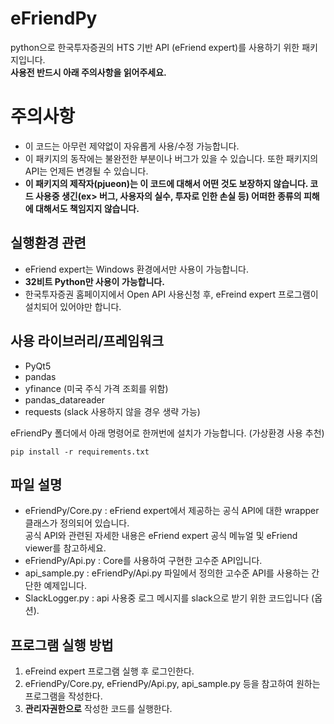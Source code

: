 # eFriendPy
python으로 한국투자증권의 HTS 기반 API (eFriend expert)를 사용하기 위한 패키지입니다.  
__사용전 반드시 아래 주의사항을 읽어주세요.__


# 주의사항  
- 이 코드는 아무런 제약없이 자유롭게 사용/수정 가능합니다.  
- 이 패키지의 동작에는 불완전한 부분이나 버그가 있을 수 있습니다. 또한 패키지의 API는 언제든 변경될 수 있습니다.  
- __이 패키지의 제작자(pjueon)는 이 코드에 대해서 어떤 것도 보장하지 않습니다. 코드 사용중 생긴(ex> 버그, 사용자의 실수, 투자로 인한 손실 등) 어떠한 종류의 피해에 대해서도 책임지지 않습니다.__  


## 실행환경 관련  
- eFriend expert는 Windows 환경에서만 사용이 가능합니다. 
- __32비트 Python만 사용이 가능합니다.__
- 한국투자증권 홈페이지에서 Open API 사용신청 후, eFreind expert 프로그램이 설치되어 있어야만 합니다.


## 사용 라이브러리/프레임워크  
- PyQt5
- pandas
- yfinance (미국 주식 가격 조회를 위함)
- pandas_datareader 
- requests (slack 사용하지 않을 경우 생략 가능)

eFriendPy 폴더에서 아래 명령어로 한꺼번에 설치가 가능합니다. (가상환경 사용 추천)
```shell
pip install -r requirements.txt
```

## 파일 설명
- eFriendPy/Core.py : eFriend expert에서 제공하는 공식 API에 대한 wrapper 클래스가 정의되어 있습니다.  
공식 API와 관련된 자세한 내용은 eFriend expert 공식 메뉴얼 및 eFriend viewer를 참고하세요.  
- eFriendPy/Api.py : Core를 사용하여 구현한 고수준 API입니다. 
- api_sample.py : eFriendPy/Api.py 파일에서 정의한 고수준 API를 사용하는 간단한 예제입니다.
- SlackLogger.py : api 사용중 로그 메시지를 slack으로 받기 위한 코드입니다 (옵션). 


## 프로그램 실행 방법  
1. eFreind expert 프로그램 실행 후 로그인한다.   
2. eFriendPy/Core.py, eFriendPy/Api.py, api_sample.py 등을 참고하여 원하는 프로그램을 작성한다.
3. __관리자권한으로__ 작성한 코드를 실행한다.  

